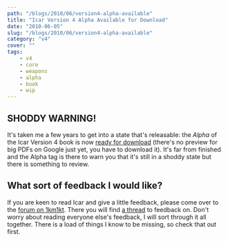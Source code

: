 ```yaml
---
path: "/blogs/2010/06/version4-alpha-available"
title: "Icar Version 4 Alpha Available for Download"
date: "2010-06-05"
slug: "/blogs/2010/06/version4-alpha-available"
category: "v4"
cover: ""
tags:
    - v4
    - core
    - weapons
    - alpha
    - book
    - wip
---
```

               
## SHODDY WARNING!

It's taken me a few years to get into a state that's releasable: the _Alpha_ of the Icar Version 4 book is now [ready for download](http://www.maison-de-stuff.net/rob/icar/icarv4a.pdf) (there's no preview for big PDFs on Google just yet, you have to download it). It's far from finished and the Alpha tag is there to warn you that it's still in a shoddy state but there is something to review.

## What sort of feedback I would like?

If you are keen to read Icar and give a little feedback, please come over to the [forum on 1km1kt](http://www.1km1kt.net/forum/viewforum.php?f=34). There you will find [a thread](http://www.1km1kt.net/forum/viewtopic.php?f=34;t=2494) to feedback on. Don't worry about reading everyone else's feedback, I will sort through it all together. There is a load of things I know to be missing, so check that out first.